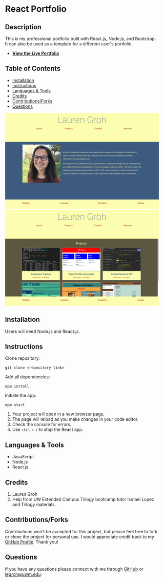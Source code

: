 # React Portfolio

## Description 

This is my professional portfolio built with React.js, Node.js, and Bootstrap. It can also be used as a template for a different user's portfolio.

* **[View the Live Portfolio](https://grohtech.github.io/react-portfolio/)**
  
## Table of Contents 
* [Installation](#installation)
* [Instructions](#instructions)
* [Languages & Tools](#languages-tools)
* [Credits](#credits)
* [Contributions/Forks](#contributions/forks)
* [Questions](#questions)

![React Portfolio screenshot-1](./src/assets/images/screenshot-1.png "screenshot-1")
![React Portfolio screenshot-2](./src/assets/images/screenshot-2.png "screenshot-2")

  
## Installation

Users will need Node.js and React.js.
  
## Instructions 

Clone repository:
```
git clone <repository link>
```
Add all dependencies:
```
npm install
```
Initiate the app:
```
npm start
```

1. Your project will open in a new browser page.
2. The page will reload as you make changes in your code editor.
3. Check the console for errors.
4. Use ```ctrl``` + ```c``` to stop the React app.


## Languages & Tools

* JavaScript
* Node.js
* React.js

## Credits

1. Lauren Groh 
2. Help from UW Extended Campus Trilogy bootcamp tutor Ismael Lopez and Trilogy materials.

## Contributions/Forks

Contributions won't be accepted for this project, but please feel free to fork or clone the project for personal use. I would appreciate credit back to my [GitHub Profile](https://github.com/GrohTech). Thank you!

## Questions

If you have any questions please connect with me through [GitHub](https://github.com/GrohTech) or [legroh@uwm.edu](mailto:legroh@uwm.edu).
